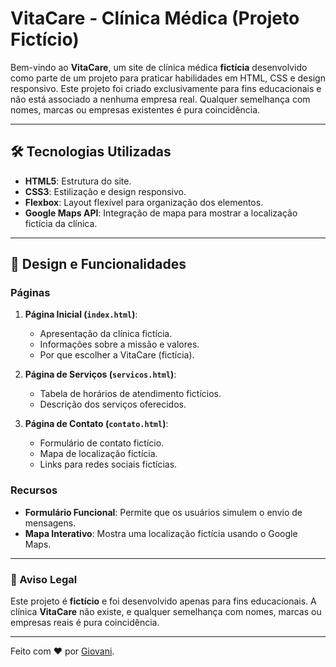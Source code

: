 # VitaCare - Clínica Médica (Projeto Fictício)

Bem-vindo ao **VitaCare**, um site de clínica médica **fictícia** desenvolvido como parte de um projeto para praticar habilidades em HTML, CSS e design responsivo. Este projeto foi criado exclusivamente para fins educacionais e não está associado a nenhuma empresa real. Qualquer semelhança com nomes, marcas ou empresas existentes é pura coincidência.

---

## 🛠️ Tecnologias Utilizadas

- **HTML5**: Estrutura do site.
- **CSS3**: Estilização e design responsivo.
- **Flexbox**: Layout flexível para organização dos elementos.
- **Google Maps API**: Integração de mapa para mostrar a localização fictícia da clínica.

---

## 🎨 Design e Funcionalidades

### Páginas
1. **Página Inicial (`index.html`)**:
   - Apresentação da clínica fictícia.
   - Informações sobre a missão e valores.
   - Por que escolher a VitaCare (fictícia).

2. **Página de Serviços (`servicos.html`)**:
   - Tabela de horários de atendimento fictícios.
   - Descrição dos serviços oferecidos.

3. **Página de Contato (`contato.html`)**:
   - Formulário de contato fictício.
   - Mapa de localização fictícia.
   - Links para redes sociais fictícias.

### Recursos
- **Formulário Funcional**: Permite que os usuários simulem o envio de mensagens.
- **Mapa Interativo**: Mostra uma localização fictícia usando o Google Maps.

---

### 🚨 Aviso Legal
Este projeto é **fictício** e foi desenvolvido apenas para fins educacionais. A clínica **VitaCare** não existe, e qualquer semelhança com nomes, marcas ou empresas reais é pura coincidência.

---

Feito com ❤️ por [Giovani](https://github.com/giovanischitcoski).
```
